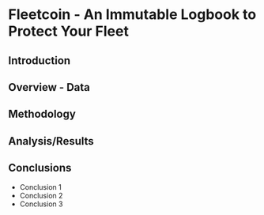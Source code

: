 # Fleetcoin - An Immutable Logbook to Protect Your Fleet

## Introduction

## Overview - Data

## Methodology

## Analysis/Results

## Conclusions
- Conclusion 1
- Conclusion 2
- Conclusion 3
